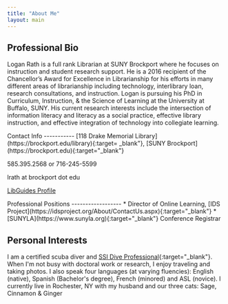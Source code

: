```yaml
---
title: "About Me"
layout: main
---
```

<div class="container" markdown="1">

Professional Bio
----------------------
Logan Rath is a full rank Librarian at SUNY Brockport where he focuses on instruction and student research support. He is a 2016 recipient of the Chancellor’s Award for Excellence in Librarianship for his efforts in many different areas of librarianship including technology, interlibrary loan, research consultations, and instruction. Logan is pursuing his PhD in Curriculum, Instruction, & the Science of Learning at the University at Buffalo, SUNY. His current research interests include the intersection of information literacy and literacy as a social practice, effective library instruction, and effective integration of technology into collegiate learning.

<div class="row" class="mt-3">
<div class="col-md" markdown="1">
Contact Info
-----------
<i class="fa-solid fa-building-columns mr-2"></i>[118 Drake Memorial Library](https://brockport.edu/library){:target=
  _blank"}, [SUNY Brockport](https://brockport.edu){:target="_blank"}

<i class="fa-solid fa-phone mr-2"></i>585.395.2568 or <i class="fa-solid fa-message ml-1 mr-2"></i>716-245-5599

<i class="fa-solid fa-envelope mr-2"></i>lrath at brockport dot edu

<a href="https://library.brockport.edu/prf.php?account_id=456" target="_blank"><i class="fa-solid fa-globe mr-2"></i>LibGuides Profile</a>
</div>
<div class="col-md" markdown="1">
Professional Positions
------------------
 * Director of Online Learning, [IDS Project](https://idsproject.org/About/ContactUs.aspx){:target="_blank"}
 * [SUNYLA](https://www.sunyla.org){:target="_blank"} Conference Registrar

</div>

Personal Interests
------------------
I am a certified scuba diver and [SSI Dive Professional](https://www.divessi.com){:target="_blank"}. When I'm not busy with doctoral work or research, I enjoy traveling and taking photos. I also speak four languages (at varying fluencies): English (native), Spanish (Bachelor's degree), French (minored) and ASL (novice). I currently live in Rochester, NY with my husband and our three cats: Sage, Cinnamon &amp; Ginger

</div>
